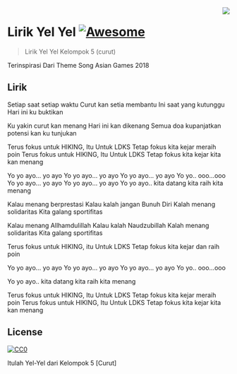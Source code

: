 <img src="icon.png" align="right" />

# Lirik Yel Yel [![Awesome](https://cdn.rawgit.com/sindresorhus/awesome/d7305f38d29fed78fa85652e3a63e154dd8e8829/media/badge.svg)](https://github.com/rhnprmd/yelyel)
> Lirik Yel Yel Kelompok 5 (curut)

Terinspirasi Dari Theme Song Asian Games 2018
## Lirik

Setiap saat setiap waktu
Curut kan setia membantu
Ini saat yang kutunggu
Hari ini ku buktikan

Ku yakin curut kan menang
Hari ini kan dikenang
Semua doa kupanjatkan
potensi kan ku tunjukan

Terus fokus untuk HIKING, Itu Untuk LDKS
Tetap fokus kita kejar meraih poin
Terus fokus untuk HIKING, Itu Untuk LDKS
Tetap fokus kita kejar kita kan menang

Yo yo ayo… yo ayo Yo yo ayo… yo ayo
Yo yo ayo… yo ayo Yo yo.. ooo…ooo
Yo yo ayo… yo ayo Yo yo ayo… yo ayo
Yo yo ayo.. kita datang kita raih kita menang

Kalau menang berprestasi
Kalau kalah jangan Bunuh Diri
Kalah menang solidaritas
Kita galang sportifitas

Kalau menang Allhamdulillah
Kalau kalah Naudzubillah
Kalah menang solidaritas
Kita galang sportifitas

Terus fokus untuk HIKING, itu Untuk LDKS
Tetap fokus kita kejar dan raih poin

Yo yo ayo… yo ayo Yo yo ayo… yo ayo
Yo yo ayo… yo ayo Yo yo.. ooo…ooo
 
Yo yo ayo.. kita datang kita raih kita menang

Terus fokus untuk HIKING, Itu Untuk LDKS
Tetap fokus kita kejar meraih poin
Terus fokus untuk HIKING, Itu Untuk LDKS
Tetap fokus kita kejar kita kan menang

## License

[![CC0](https://licensebuttons.net/p/zero/1.0/88x31.png)](https://creativecommons.org/publicdomain/zero/1.0/)

Itulah Yel-Yel dari Kelompok 5 [Curut]
